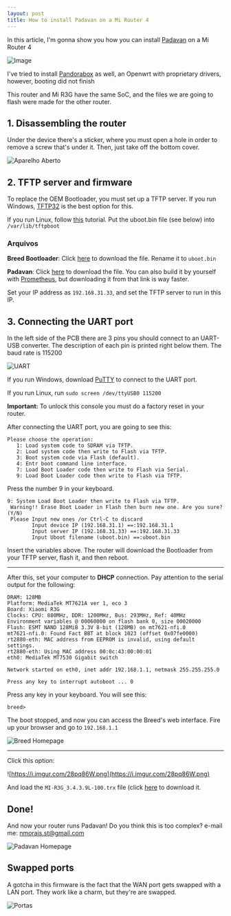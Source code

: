 ```yaml
---
layout: post
title: How to install Padavan on a Mi Router 4
---
```


In this article, I'm gonna show you how you can install [Padavan](https://bitbucket.org/padavan/rt-n56u/src/master/) on a Mi Router 4

![Image](https://i.imgur.com/ZKHu5u3.jpg)

I've tried to install [Pandorabox](https://downloads.pangubox.com/pandorabox/) as well, an Openwrt with proprietary drivers, however, booting did not finish

This router and Mi R3G have the same SoC, and the files we are going to flash were made for the other router.

## 1. Disassembling the router
Under the device there's a sticker, where you must open a hole in order to remove a screw that's under it. Then, just take off the bottom cover.

![Aparelho Aberto](https://i.imgur.com/jL15axD.jpg)

## 2. TFTP server and firmware
To replace the OEM Bootloader, you must set up a TFTP server. If you run Windows, [TFTP32](http://tftpd32.jounin.net/tftpd32_download.html) is the best option for this.

If you run Linux, follow [this](http://priede.bf.lu.lv/ftp/pub/OS/ruuteri/Lynksys/WRT54G/tftp.htm#linuxbsd) tutorial. Put the uboot.bin file (see below) into `/var/lib/tftpboot`


### Arquivos
**Breed Bootloader**: Click [here](https://breed.hackpascal.net/breed-mt7621-xiaomi-r3g.bin) to download the file. Rename it to `uboot.bin`

**Padavan**: Click [here](https://www.mediafire.com/file/xhimniefjidm7cp/MI-R3G_3.4.3.9L-100.trx/file) to download the file. You can also build it by yourself with [Prometheus](http://prometheus.freize.net/), but downloading it from that link is way faster.

Set your IP address as `192.168.31.33`, and set the TFTP server to run in this IP.

## 3. Connecting the UART port
In the left side of the PCB there are 3 pins you should connect to an UART-USB converter. The description of each pin is printed right below them. The baud rate is 115200 


![UART](https://i.imgur.com/glQVvy5.jpg)

If you run Windows, download [PuTTY](https://www.putty.org/) to connect to the UART port.

If you run Linux, run `sudo screen /dev/ttyUSB0 115200`


**Important:** To unlock this console you must do a factory reset in your router.

After connecting the UART port, you are going to see this:

```
Please choose the operation: 
   1: Load system code to SDRAM via TFTP. 
   2: Load system code then write to Flash via TFTP. 
   3: Boot system code via Flash (default).
   4: Entr boot command line interface.
   7: Load Boot Loader code then write to Flash via Serial. 
   9: Load Boot Loader code then write to Flash via TFTP.
```

Press the number 9 in your keyboard.

```
9: System Load Boot Loader then write to Flash via TFTP. 
 Warning!! Erase Boot Loader in Flash then burn new one. Are you sure?(Y/N)
 Please Input new ones /or Ctrl-C to discard
        Input device IP (192.168.31.1) ==:192.168.31.1
        Input server IP (192.168.31.33) ==:192.168.31.33
        Input Uboot filename (uboot.bin) ==:uboot.bin
```

Insert the variables above. The router will download the Bootloader from your TFTP server, flash it, and then reboot.

---
After this, set your computer to **DHCP** connection. Pay attention to the serial output for the following:
```
DRAM: 128MB
Platform: MediaTek MT7621A ver 1, eco 3
Board: Xiaomi R3G
Clocks: CPU: 880MHz, DDR: 1200MHz, Bus: 293MHz, Ref: 40MHz
Environment variables @ 00060000 on flash bank 0, size 00020000
Flash: ESMT NAND 128MiB 3.3V 8-bit (128MB) on mt7621-nfi.0
mt7621-nfi.0: Found Fact BBT at block 1023 (offset 0x07fe0000)
rt2880-eth: MAC address from EEPROM is invalid, using default settings.
rt2880-eth: Using MAC address 00:0c:43:00:00:01
eth0: MediaTek MT7530 Gigabit switch

Network started on eth0, inet addr 192.168.1.1, netmask 255.255.255.0

Press any key to interrupt autoboot ... 0
```
Press any key in your keyboard. You will see this:

`breed>
`

The boot stopped, and now you can access the Breed's web interface. Fire up your browser and go to `192.168.1.1`


![Breed Homepage](https://user-images.githubusercontent.com/20933693/64078899-fea74500-ccb6-11e9-9394-67e2d6b33f42.png)

---

Click this option:

![https://i.imgur.com/28pq86W.png](https://i.imgur.com/28pq86W.png)

And load the `MI-R3G_3.4.3.9L-100.trx` file (click [here](https://www.mediafire.com/file/xhimniefjidm7cp/MI-R3G_3.4.3.9L-100.trx/file) to download it. 

## Done!
And now your router runs Padavan! Do you think this is too complex? e-mail me: nmorais.st@gmail.com



![Padavan Homepage](https://i.imgur.com/Q9XN7zJ.png)


## Swapped ports
A gotcha in this firmware is the fact that the WAN port gets swapped with a LAN port. They work like a charm, but they're are swapped.


![Portas](https://i.imgur.com/z4zTNQp.png)
